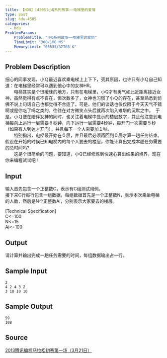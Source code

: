 ```yaml
---
title: 【HDU】[4505]小Q系列故事——电梯里的爱情
type: post
slug: hdu-4505
categories:
  - hdu
ProblemParams:
    ProblemTitle: "小Q系列故事——电梯里的爱情"
    TimeLimit: "300/100 MS"
    MemoryLimit: "65535/32768 K"
---
```


## Problem Description

细心的同事发现，小Ｑ最近喜欢乘电梯上上下下，究其原因，也许只有小Ｑ自己知道：在电梯里经常可以遇到他心中的女神HR。  
　　电梯其实是个很暧昧的地方，只有在电梯里，小Q才有勇气如此近距离接近女神，虽然觉得有点不自在，但次数多了，女神也习惯了小Ｑ的存在，甚至熟悉到仿佛不说上句话自己也都觉得不合适了。可是，他们的谈话也仅仅限于今天天气不错啊或是你吃了吗之类的，往往在对方微笑点头后就再次陷入难堪的沉默之中。  于是，小Ｑ便在陪伴女神的同时，也关注着电梯中显示的楼层数字，并且他注意到电梯每向上运行一层需要６秒钟，向下运行一层需要4秒钟，每开门一次需要５秒（如果有人到达才开门），并且每下一个人需要加１秒。  
　　特别指出，电梯最开始在０层，并且最后必须再回到０层才算一趟任务结束。假设在开始的时候已知电梯内的每个人要去的楼层，你能计算出完成本趟任务需要的总时间吗?  
　　这是个很简单的问题，要知道，小Q已经修炼到快速心算出结果的境界，现在你来编程试试吧！

## Input

输入首先包含一个正整数C，表示有C组测试用例。  
接下来C行每行包含一组数据，每组数据首先是一个正整数N，表示本次乘坐电梯的人数，然后是N个正整数Ai，分别表示大家要去的楼层。  
  
\[Technical Specification\]  
C<=100  
N<=15  
Ai<=100

## Output

请计算并输出完成一趟任务需要的时间，每组数据输出占一行。

## Sample Input

```
2
4 2 4 3 2 
3 10 10 10

```

## Sample Output

```
59
108

```

## Source

[2013腾讯编程马拉松初赛第一场（3月21日）](https://acm.hdu.edu.cn//search.php?field=problem&key=2013%CC%DA%D1%B6%B1%E0%B3%CC%C2%ED%C0%AD%CB%C9%B3%F5%C8%FC%B5%DA%D2%BB%B3%A1%A3%A83%D4%C221%C8%D5%A3%A9&source=1&searchmode=source)
